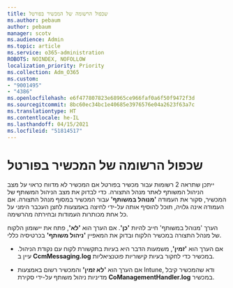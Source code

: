 ```yaml
---
title: שכפול הרשומה של המכשיר בפורטל
ms.author: pebaum
author: pebaum
manager: scotv
ms.audience: Admin
ms.topic: article
ms.service: o365-administration
ROBOTS: NOINDEX, NOFOLLOW
localization_priority: Priority
ms.collection: Adm_O365
ms.custom:
- "9001495"
- "4386"
ms.openlocfilehash: e6f477807823e68965ce966faf0a6f50f9472f3d
ms.sourcegitcommit: 8bc60ec34bc1e40685e3976576e04a2623f63a7c
ms.translationtype: HT
ms.contentlocale: he-IL
ms.lasthandoff: 04/15/2021
ms.locfileid: "51814517"
---
```

# <a name="duplicate-device-record-in-the-portal"></a>שכפול הרשומה של המכשיר בפורטל

ייתכן שתראה 2 רשומות עבור מכשיר בפורטל אם המכשיר לא מדווח כראוי על מצב הניהול המשותף לאתר מנהל התצורה. כדי לבדוק את מצב הניהול המשותף של המכשיר, סקור את העמודה **'מנוהל במשותף'** עבור המכשיר במסוף מנהל התצורה. אם העמודה אינה גלויה, תוכל להוסיף אותה על-ידי לחיצה באמצעות לחצן העכבר הימני על כל אחת מכותרות העמודות ובחירתה מהרשימה.

הערך 'מנוהל במשותף' חייב להיות **'כן'**. אם הערך הוא **'לא'**, פתח את יישומון הלקוח של מנהל התצורה במכשיר הלקוח ובדוק את המאפיין **'ניהול משותף'** בכרטיסיה כללי.

- אם הערך הוא **'זמין'**, משמעות הדבר היא בעיות בתקשורת לקוח עם נקודת הניהול. עיין ב **CcmMessaging.log** במכשיר כדי לחקור בעיות קישוריות פוטנציאליות.

- אם הערך הוא **'לא זמין'** והמכשיר רשום באמצעות Intune, ודא שהמכשיר קיבל מדיניות ניהול משותף על-ידי סקירת **CoManagementHandler.log** במכשיר.
